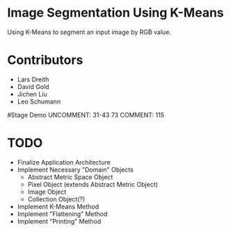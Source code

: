 # Image Segmentation Using K-Means
Using K-Means to segment an input image by RGB value.

# Contributors
- Lars Dreith
- David Gold
- Jichen Liu
- Leo Schumann

#Stage Demo
UNCOMMENT:
31-43
73
COMMENT:
115
# TODO
- Finalize Application Architecture
- Implement Necessary "Domain" Objects
	- Abstract Metric Space Object
	- Pixel Object (extends Abstract Metric Object)
	- Image Object
	- Collection Object(?)
- Implement K-Means Method
- Implement "Flattening" Method
- Implement "Printing" Method
